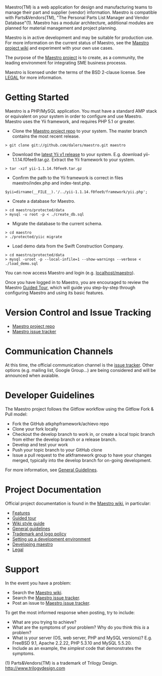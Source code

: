 Maestro(TM) is a web application for design and manufacturing teams to manage their part and supplier (vendor) information. Maestro is compatible with Parts&Vendors(TM), "The Personal Parts List Manager and Vendor Database"(1). Maestro has a modular architecture, additional  modules are planned for material management and project planning.

Maestro is in active development and may be suitable for production use. For more information on the current status of Maestro, see the [Maestro project wiki](https://github.com/dalers/maestro/wiki) and experiment with your own use cases.

The purpose of the [Maestro project](https://www.github.com/dalers/maestro) is to create, as a community, the leading environment for integrating SME business processs.

Maestro is licensed under the terms of the BSD 2-clause license. See  [LEGAL](https://github.com/dalers/maestro/wiki/Legal) for more information.

Getting Started
===============
Maestro is a PHP/MySQL application. You must have a standard AMP stack or equivalent on your system in order to configure and use Maestro. Maestro uses the Yii framework, and requires PHP 5.1 or greater.

* Clone the [Maestro project repo](https://github.com/dalers/maestro) to your system. The master branch contains the most recent release.

```
> git clone git://github.com/dalers/maestro.git maestro
```

* Download the [latest Yii v1 release](http://www.yiiframework.com) to your system. E.g. download yii-1.1.14.f0fee9.tar.gz. Extract the Yii framework to your system.

```
> tar -xzf yii-1.1.14.f0fee9.tar.gz
```

* Confirm the path to the Yii framework is correct in files maestro/index.php and index-test.php.

```
$yii=dirname(__FILE__).'/../yii-1.1.14.f0fee9/framework/yii.php';
```

* Create a database for Maestro.

```
> cd maestro/protected/data
> mysql -u root -p < ./create_db.sql
```

* Migrate the database to the current schema.

```
> cd maestro
> ./protected/yiic migrate
```

* Load demo data from the Swift Construction Company.

```
> cd maestro/protected/data
> mysql -uroot -p --local-infile=1 --show-warnings --verbose < ./load_demo.sql
```

You can now access Maestro and login (e.g. [localhost/maestro](http://localhost/maestro)).

Once you have logged in to Maestro, you are encouraged to review the Maestro [Guided Tour](http://github.com/dalers/maestro/wiki/Guided-tour), which will guide you step-by-step through configuring Maestro and using its basic features.

Version Control and Issue Tracking
==================================
* [Maestro project repo](https://github.com/dalers/maestro)
* [Maestro issue tracker](https://github.com/dalers/maestro/issues)

Communication Channels
======================
At this time, the official communication channel is the [issue tracker](https://github.com/dalers/maestro/issues). Other options (e.g. mailing list, Google Group...) are being considered and will be announced when avaiable.

Developer Guidelines
====================
The Maestro project follows the Gitflow workflow using the Gitflow Fork & Pull model:
* Fork the GitHub atkphpframework/achievo repo
* Clone your fork locally
* Checkout the develop branch to work in, or create a local topic branch from either the develop branch or a release branch.
* Develop and test your work
* Push your topic branch to your GitHub clone
* Issue a pull request to the atkframework group to have your changes merged, typically into the develop branch for on-going development.

For more information, see [General Guidelines](https://github.com/dalers/maestro/wiki/General-guidelines).

Project Documentation
=====================
Official project documentation is found in the [Maestro wiki](https://github.com/dalers/maestro/wiki/), in particular:
* [Features](https://github.com/dalers/maestro/wiki/Features)
* [Guided tour](http://github.com/dalers/maestro/wiki/Guided-tour)
* [Wiki style guide](https://github.com/dalers/maestro/wiki/Wiki-style-guide)
* [General guidelines](https://github.com/dalers/maestro/wiki/General-guidelines)
* [Trademark and logo policy](https://github.com/dalers/maestro/wiki/Trademark-and-logo-policy)
* [Setting up a development environment](http://github.com/dalers/maestro/wiki/Setting-up-a-development-environment)
* [Developing maestro](http://github.com/dalers/maestro/wiki/Developing-maestro)
* [Legal](https://github.com/dalers/maestro/wiki/Legal)

Support
=======
In the event you have a problem:

* Search the [Maestro wiki](https://github.com/dalers/maestro/wiki/).
* Search the [Maestro issue tracker](https://github.com/dalers/maestro/issues).
* Post an issue to [Maestro issue tracker](https://github.com/dalers/maestro/issues).

To get the most informed response when posting, try to include:

* What are you trying to achieve?
* What are the symptoms of your problem? Why do you think this  *is* a problem?
* What is your server (OS, web server, PHP and MySQL versions)? E.g. FreeBSD 9.1, Apache 2.2.22, PHP 5.3.10 and MySQL 5.5.20.
* Include as an example, the *simplest* code that demonstrates the symptoms.


(1) Parts&Vendors(TM) is a trademark of Trilogy Design. http://www.trilogydesign.com
